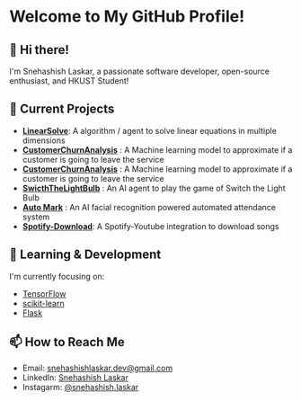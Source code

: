 # Welcome to My GitHub Profile!

## 👋 Hi there!
I'm Snehashish Laskar, a passionate software developer, open-source enthusiast, and HKUST Student!

## 🔭 Current Projects
- **[LinearSolve](https://github.com/snehashish090/LinearSolve)**: A algorithm / agent to solve linear equations in multiple dimensions
- **[CustomerChurnAnalysis](https://github.com/snehashish090/CustomerChurnAnalysis)** : A Machine learning model to approximate if a customer is going to leave the service
- **[CustomerChurnAnalysis](https://github.com/snehashish090/CustomerChurnAnalysis)** : A Machine learning model to approximate if a customer is going to leave the service
- **[SwicthTheLightBulb](https://github.com/snehashish090/SwicthTheLightBulb)** : An AI agent to play the game of Switch the Light Bulb
- **[Auto Mark](https://github.com/snehashish090/Auto-Mark)** : An AI facial recognition powered automated attendance system
- **[Spotify-Download](https://github.com/snehashish090/spotify)**: A Spotify-Youtube integration to download songs

## 🌱 Learning & Development
I'm currently focusing on:
- [TensorFlow](https://www.tensorflow.org)
- [scikit-learn](https://scikit-learn.org/stable/)
- [Flask](https://link-to-resource.com](https://flask.palletsprojects.com/en/3.0.x/))

## 📫 How to Reach Me
- Email: [snehashishlaskar.dev@gmail.com](mailto:snehashishlaskar.dev@gmail.com)
- LinkedIn: [Snehashish Laskar](https://linkedin.com/in/yourprofile](https://www.linkedin.com/in/snehashish-laskar-70980428b/))
- Instagarm: [@snehashish.laskar](https://www.instagram.com/snehashish.laskar/)

